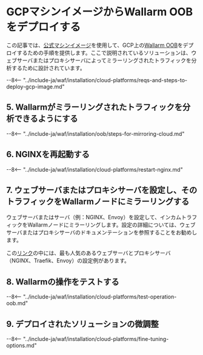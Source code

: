 [link-launch-instance]:     https://cloud.google.com/deep-learning-vm/docs/quickstart-marketplace

[img-ssh-key-generation]:       ../../../images/installation-gcp/common/ssh-key-generation.png
[versioning-policy]:            ../../../updating-migrating/versioning-policy.md#version-list
[img-wl-console-users]:         ../../../images/check-user-no-2fa.png
[img-create-wallarm-node]:      ../../../images/user-guides/nodes/create-cloud-node.png
[deployment-platform-docs]:     ../../../installation/supported-deployment-options.md
[node-token]:                       ../../../quickstart.md#deploy-the-wallarm-filtering-node
[api-token]:                        ../../../user-guides/settings/api-tokens.md
[wallarm-token-types]:              ../../../user-guides/nodes/nodes.md#api-and-node-tokens-for-node-creation
[platform]:                         ../../../installation/supported-deployment-options.md
[ptrav-attack-docs]:                ../../../attacks-vulns-list.md#path-traversal
[attacks-in-ui-image]:              ../../../images/admin-guides/test-attacks-quickstart.png
[wallarm-nginx-directives]:         ../../../admin-en/configure-parameters-en.md
[autoscaling-docs]:                 ../../../admin-en/installation-guides/google-cloud/autoscaling-overview.md
[real-ip-docs]:                     ../../../admin-en/using-proxy-or-balancer-en.md
[allocate-memory-docs]:             ../../../admin-en/configuration-guides/allocate-resources-for-node.md
[limiting-request-processing]:      ../../../user-guides/rules/configure-overlimit-res-detection.md
[logs-docs]:                        ../../../admin-en/configure-logging.md
[oob-advantages-limitations]:       ../overview.md#advantages-and-limitations
[wallarm-mode]:                     ../../../admin-en/configure-wallarm-mode.md
[wallarm-api-via-proxy]:            ../../../admin-en/configuration-guides/access-to-wallarm-api-via-proxy.md
[img-grouped-nodes]:                ../../../images/user-guides/nodes/grouped-nodes.png

# GCPマシンイメージからWallarm OOBをデプロイする

この記事では、[公式マシンイメージ](https://console.cloud.google.com/launcher/details/wallarm-node-195710/wallarm-node)を使用して、GCP上の[Wallarm OOB](overview.md)をデプロイするための手順を提供します。ここで説明されているソリューションは、ウェブサーバまたはプロキシサーバによってミラーリングされたトラフィックを分析するために設計されています。

--8<-- "../include-ja/waf/installation/cloud-platforms/reqs-and-steps-to-deploy-gcp-image.md"

## 5. Wallarmがミラーリングされたトラフィックを分析できるようにする

--8<-- "../include-ja/waf/installation/oob/steps-for-mirroring-cloud.md"

## 6. NGINXを再起動する

--8<-- "../include-ja/waf/installation/cloud-platforms/restart-nginx.md"

## 7. ウェブサーバまたはプロキシサーバを設定し、そのトラフィックをWallarmノードにミラーリングする

ウェブサーバまたはサーバ（例：NGINX、Envoy）を設定して、インカムトラフィックをWallarmノードにミラーリングします。設定の詳細については、ウェブサーバまたはプロキシサーバのドキュメンテーションを参照することをお勧めします。

この[リンク](overview.md#examples-of-web-server-configuration-for-traffic-mirroring)の中には、最も人気のあるウェブサーバとプロキシサーバ（NGINX、Traefik、Envoy）の設定例があります。

## 8. Wallarmの操作をテストする

--8<-- "../include-ja/waf/installation/cloud-platforms/test-operation-oob.md"

## 9. デプロイされたソリューションの微調整

--8<-- "../include-ja/waf/installation/cloud-platforms/fine-tuning-options.md"